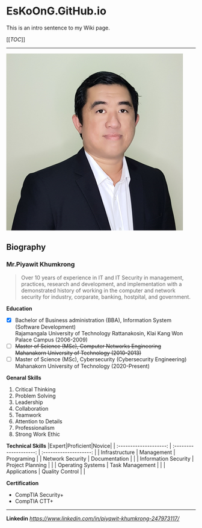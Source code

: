 # EsKoOnG.GitHub.io
This is an intro sentence to my Wiki page.

[[_TOC_]]

---

![ThisIsMe](/images/me.png)
## Biography

### Mr.Piyawit Khumkrong

> Over 10 years of experience in IT and IT Security in management, practices, research and development, and implementation with a demonstrated history of working in the computer and network security for industry, corparate, banking, hostpital, and government.

**Education**
- [x] Bachelor of Business administration (BBA), Information System (Software Development)<br>Rajamangala University of Technology Rattanakosin, Klai Kang Won Palace Campus (2006-2009)
- [ ] ~~Master of Science (MSc), Computer Networks Engineering <br>Mahanakorn University of Technology (2010-2013)~~
- [ ] Master of Science (MSc), Cybersecurity (Cybersecurity Engineering)<br>Mahanakorn University of Technology (2020-Present)

**Genaral Skills**
1. Critical Thinking
1. Problem Solving
1. Leadership
1. Collaboration
1. Teamwork
1. Attention to Details
1. Professionalism
1. Strong Work Ethic

**Technical Skills**
|Expert|Proficient|Novice|
| :--------------------: | :--------------------: | :--------------------: |
| Infrastructure | Management | Programing |
| Network Security | Documentation | |
| Information Security | Project Planning | |
| Operating Systems | Task Management | |
| Applications | Quality Control | |

**Certification**
+ CompTIA Security+
+ CompTIA CTT+

---

**Linkedin** _https://www.linkedin.com/in/piyawit-khumkrong-247973117/_
